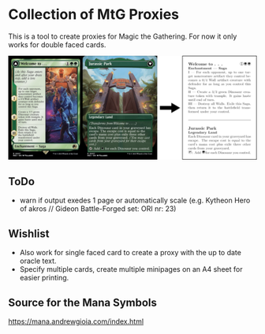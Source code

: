 # Collection of MtG Proxies

This is a tool to create proxies for Magic the Gathering.
For now it only works for double faced cards.

![example](Example/example.png)

## ToDo

- warn if output exedes 1 page or automatically scale (e.g. Kytheon Hero of akros // Gideon Battle-Forged set: ORI nr: 23)

## Wishlist

- Also work for single faced card to create a proxy with the up to date oracle text.
- Specify multiple cards, create multiple minipages on an A4 sheet for easier printing.

## Source for the Mana Symbols

https://mana.andrewgioia.com/index.html
